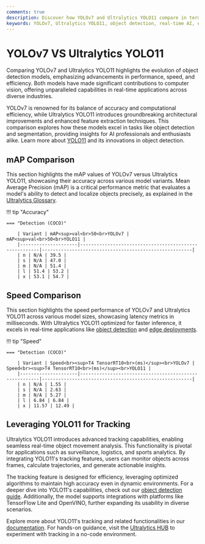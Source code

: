 ```yaml
---
comments: true  
description: Discover how YOLOv7 and Ultralytics YOLO11 compare in terms of speed, accuracy, and efficiency for real-time AI applications. Dive into their performance metrics, advancements in object detection, and adaptability for edge AI and computer vision tasks.  
keywords: YOLOv7, Ultralytics YOLO11, object detection, real-time AI, edge AI, computer vision, AI model comparison, YOLO series
---
```


# YOLOv7 VS Ultralytics YOLO11

Comparing YOLOv7 and Ultralytics YOLO11 highlights the evolution of object detection models, emphasizing advancements in performance, speed, and efficiency. Both models have made significant contributions to computer vision, offering unparalleled capabilities in real-time applications across diverse industries.

YOLOv7 is renowned for its balance of accuracy and computational efficiency, while Ultralytics YOLO11 introduces groundbreaking architectural improvements and enhanced feature extraction techniques. This comparison explores how these models excel in tasks like object detection and segmentation, providing insights for AI professionals and enthusiasts alike. Learn more about [YOLO11](https://docs.ultralytics.com/models/yolo11/) and its innovations in object detection.


## mAP Comparison

This section highlights the mAP values of YOLOv7 versus Ultralytics YOLO11, showcasing their accuracy across various model variants. Mean Average Precision (mAP) is a critical performance metric that evaluates a model's ability to detect and localize objects precisely, as explained in the [Ultralytics Glossary](https://www.ultralytics.com/glossary/mean-average-precision-map).


!!! tip "Accuracy"

	=== "Detection (COCO)"

		| Variant | mAP<sup>val<br>50<br>YOLOv7 | mAP<sup>val<br>50<br>YOLO11 |
		|---------------------|-------------------------------------------------------|-------------------------------------------------------|
		| n | N/A | 39.5 |
		| s | N/A | 47.0 |
		| m | N/A | 51.4 |
		| l | 51.4 | 53.2 |
		| x | 53.1 | 54.7 |
		

## Speed Comparison

This section highlights the speed performance of YOLOv7 and Ultralytics YOLO11 across various model sizes, showcasing latency metrics in milliseconds. With Ultralytics YOLO11 optimized for faster inference, it excels in real-time applications like [object detection](https://docs.ultralytics.com/tasks/detect/) and [edge deployments](https://docs.ultralytics.com/guides/model-deployment-options/).


!!! tip "Speed"

	=== "Detection (COCO)"

		| Variant | Speed<br><sup>T4 TensorRT10<br>(ms)</sup><br>YOLOv7 | Speed<br><sup>T4 TensorRT10<br>(ms)</sup><br>YOLO11 |
		|---------------------|-------------------------------------------------------|-------------------------------------------------------|
		| n | N/A | 1.55 |
		| s | N/A | 2.63 |
		| m | N/A | 5.27 |
		| l | 6.84 | 6.84 |
		| x | 11.57 | 12.49 |

## Leveraging YOLO11 for Tracking

Ultralytics YOLO11 introduces advanced tracking capabilities, enabling seamless real-time object movement analysis. This functionality is pivotal for applications such as surveillance, logistics, and sports analytics. By integrating YOLO11's tracking features, users can monitor objects across frames, calculate trajectories, and generate actionable insights.

The tracking feature is designed for efficiency, leveraging optimized algorithms to maintain high accuracy even in dynamic environments. For a deeper dive into YOLO11's capabilities, check out our [object detection guide](https://www.ultralytics.com/blog/how-to-use-ultralytics-yolo11-for-object-detection). Additionally, the model supports integrations with platforms like TensorFlow Lite and OpenVINO, further expanding its usability in diverse scenarios.

Explore more about YOLO11's tracking and related functionalities in our [documentation](https://docs.ultralytics.com/). For hands-on guidance, visit the [Ultralytics HUB](https://www.ultralytics.com/hub) to experiment with tracking in a no-code environment.
